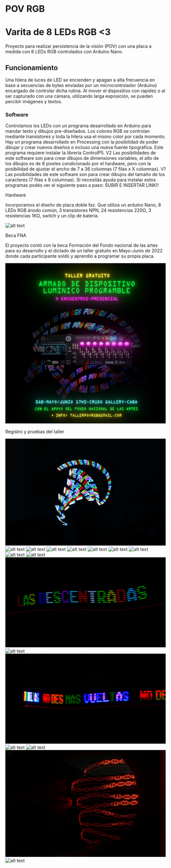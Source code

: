 <!--
**povrgb/povrgb** is a ✨ _special_ ✨ repository because its `README.md` (this file) appears on your GitHub profile.

Here are some ideas to get you started:

- 🔭 I’m currently working on ...
- 🌱 I’m currently learning ...
- 👯 I’m looking to collaborate on ...
- 🤔 I’m looking for help with ...
- 💬 Ask me about ...
- 📫 How to reach me: ...
- 😄 Pronouns: ...
- ⚡ Fun fact: ...
-->

# POV RGB 
# Varita de 8 LEDs RGB <3

Proyecto para realizar persistencia de la visión (POV) con una placa a medida con 8 LEDs RGB controlados con Arduino Nano.

## Funcionamiento

Una hilera de luces de LED se encienden y apagan a alta frecuencia en base a secuencias de bytes enviadas por un microcontrolador (Arduino) encargado de controlar dicha rutina. Al mover el dispositivo con rapidez o al ser capturado con una cámara, utilizando larga exposición, se pueden percibir imágenes y textos.

### Software

Controlamos los LEDs con un programa desarrollado en Arduino para mandar texto y dibujos pre-diseñados. Los colores RGB se controlan mediante transistores y toda la hilera usa el mismo color por cada momento.
Hay un programa desarrollado en Processing con la posibilidad de poder dibujar y crear nuevos diseños o incluso una nueva fuente tipográfica. Este programa requiere instalar la librería ControlP5.
V2 Las posibilidades de este software son para crear dibujos de dimensiones variables, el alto de los dibujos es de 8 pixeles condicionado por el hardware, pero con la posibilidad de ajustar el ancho de 7 a 36 columnas  (7 filas x X columnas). 
V1 Las posibilidades de este software son para crear dibujos del tamaño de los caracteres (7 filas x 8 columnas). 
Si necesitás ayuda para instalar estos programas podés ver el siguiente paso a paso: SUBIR E INSERTAR LINK!!


Hardware

Incorporamos el diseño de placa doble faz. Que utiliza un arduino Nano, 8 LEDs RGB ánodo común, 3 transistores NPN, 24 resistencias 220Ω, 3 resistencias 1KΩ, switch y un clip de batería.

![alt text](https://github.com/povrgb/Cosas/blob/main/img/placa_povrgb.JPG)

Beca FNA

El proyecto contó con la beca Formación del Fondo nacional de las artes para su desarrollo y el dictado de un taller gratuito en Mayo-Junio de 2022 donde cada participante soldó y aprendió a programar su propia placa.

![alt text](https://github.com/povrgb/Cosas/blob/main/img/flyerCuadrado.png)

Registro y pruebas del taller

![alt text](https://github.com/povrgb/Cosas/blob/main/img/pruebas0.JPG)
![alt text](https://github.com/povrgb/Cosas/blob/main/img/taller0.JPG)
![alt text](https://github.com/povrgb/Cosas/blob/main/img/taller1.JPG)
![alt text](https://github.com/povrgb/Cosas/blob/main/img/taller2.JPG)
![alt text](https://github.com/povrgb/Cosas/blob/main/img/taller3.JPG)
![alt text](https://github.com/povrgb/Cosas/blob/main/img/taller4.JPG)
![alt text](https://github.com/povrgb/Cosas/blob/main/img/DSC_0011_marcia.jpg)
![alt text](https://github.com/povrgb/Cosas/blob/main/img/DSC_0022_lucy.jpg)
![alt text](https://github.com/povrgb/Cosas/blob/main/img/DSC_0023_cele.jpg)
![alt text](https://github.com/povrgb/Cosas/blob/main/img/DSC_0030_carlos.jpg)
![alt text](https://github.com/povrgb/Cosas/blob/main/img/DSC_0031_ushi.jpg)
![alt text](https://github.com/povrgb/Cosas/blob/main/img/DSC_0051_seba.jpg)
![alt text](https://github.com/povrgb/Cosas/blob/main/img/IMG_2924_seba.jpg)
![alt text](https://github.com/povrgb/Cosas/blob/main/img/DSC_0072_leila.jpg)
![alt text](https://github.com/povrgb/Cosas/blob/main/img/DSC_0090_nicoFla.jpg)
![alt text](https://github.com/povrgb/Cosas/blob/main/img/IMG_7731_ima.JPG)
![alt text](https://github.com/povrgb/Cosas/blob/main/img/DSC_0073_todos.jpg)

